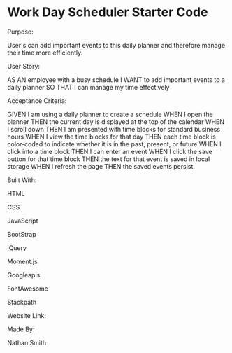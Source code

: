 # Work Day Scheduler Starter Code

Purpose: 

User's can add important events to this daily planner and therefore manage their time more efficiently. 

User Story: 

AS AN employee with a busy schedule
I WANT to add important events to a daily planner
SO THAT I can manage my time effectively

Acceptance Criteria:

GIVEN I am using a daily planner to create a schedule
WHEN I open the planner
THEN the current day is displayed at the top of the calendar
WHEN I scroll down
THEN I am presented with time blocks for standard business hours
WHEN I view the time blocks for that day
THEN each time block is color-coded to indicate whether it is in the past, present, or future
WHEN I click into a time block
THEN I can enter an event
WHEN I click the save button for that time block
THEN the text for that event is saved in local storage
WHEN I refresh the page
THEN the saved events persist

Built With:

HTML

CSS

JavaScript

BootStrap

jQuery

Moment.js

Googleapis

FontAwesome

Stackpath

Website Link:


Made By:

Nathan Smith 